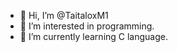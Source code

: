 - 👋 Hi, I’m @TaitaloxM1
- 👀 I’m interested in programming.
- 🌱 I’m currently learning C language.

<!---
TaitaloxM1/TaitaloxM1 is a ✨ special ✨ repository because its `README.md` (this file) appears on your GitHub profile.
You can click the Preview link to take a look at your changes.
--->
